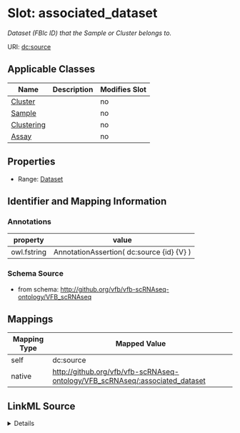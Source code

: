 

# Slot: associated_dataset


_Dataset (FBlc ID) that the Sample or Cluster belongs to._





URI: [dc:source](http://purl.org/dc/terms/source)



<!-- no inheritance hierarchy -->





## Applicable Classes

| Name | Description | Modifies Slot |
| --- | --- | --- |
| [Cluster](Cluster.md) |  |  no  |
| [Sample](Sample.md) |  |  no  |
| [Clustering](Clustering.md) |  |  no  |
| [Assay](Assay.md) |  |  no  |







## Properties

* Range: [Dataset](Dataset.md)





## Identifier and Mapping Information





### Annotations

| property | value |
| --- | --- |
| owl.fstring | AnnotationAssertion( dc:source {id} {V} ) |



### Schema Source


* from schema: http://github.org/vfb/vfb-scRNAseq-ontology/VFB_scRNAseq




## Mappings

| Mapping Type | Mapped Value |
| ---  | ---  |
| self | dc:source |
| native | http://github.org/vfb/vfb-scRNAseq-ontology/VFB_scRNAseq/:associated_dataset |




## LinkML Source

<details>
```yaml
name: associated_dataset
annotations:
  owl.fstring:
    tag: owl.fstring
    value: AnnotationAssertion( dc:source {id} {V} )
description: Dataset (FBlc ID) that the Sample or Cluster belongs to.
from_schema: http://github.org/vfb/vfb-scRNAseq-ontology/VFB_scRNAseq
rank: 1000
slot_uri: dc:source
alias: associated_dataset
domain_of:
- Sample
- Assay
- Clustering
- Cluster
range: Dataset

```
</details>